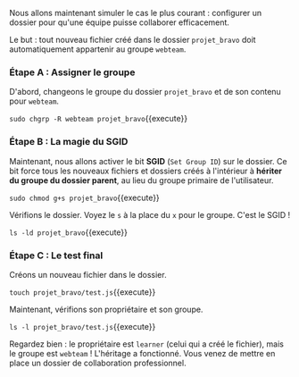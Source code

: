 Nous allons maintenant simuler le cas le plus courant : configurer un dossier pour qu'une équipe puisse collaborer efficacement.

Le but : tout nouveau fichier créé dans le dossier `projet_bravo` doit automatiquement appartenir au groupe `webteam`.

### Étape A : Assigner le groupe

D'abord, changeons le groupe du dossier `projet_bravo` et de son contenu pour `webteam`.

`sudo chgrp -R webteam projet_bravo`{{execute}}

### Étape B : La magie du SGID

Maintenant, nous allons activer le bit **SGID** (`Set Group ID`) sur le dossier. Ce bit force tous les nouveaux fichiers et dossiers créés à l'intérieur à **hériter du groupe du dossier parent**, au lieu du groupe primaire de l'utilisateur.

`sudo chmod g+s projet_bravo`{{execute}}

Vérifions le dossier. Voyez le `s` à la place du `x` pour le groupe. C'est le SGID !

`ls -ld projet_bravo`{{execute}}

### Étape C : Le test final

Créons un nouveau fichier dans le dossier.

`touch projet_bravo/test.js`{{execute}}

Maintenant, vérifions son propriétaire et son groupe.

`ls -l projet_bravo/test.js`{{execute}}

Regardez bien : le propriétaire est `learner` (celui qui a créé le fichier), mais le groupe est `webteam` ! L'héritage a fonctionné. Vous venez de mettre en place un dossier de collaboration professionnel.